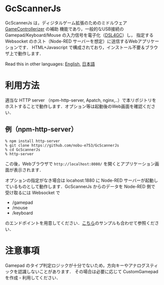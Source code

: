 # GcScannerJs
GcScannerJs は，ディジタルゲーム拡張のためのミドルウェア [GameControllerizer](https://github.com/nobu-e753/GameControllerizer) の補助
機能であり，一般的なUSB接続のGamepad/Keyboard/Mouse の入力信号を電子化（[DSL4GC](https://github.com/nobu-e753/GcScannerJs)）し， 
指定する Websocket のホスト（Node-RED サーバーを想定）に送信するWebアプリケーションです．
HTML+Javascript で構成されており，インストール不要＆ブラウザ上で動作します．

Read this in other languages: [English](./README.en.md), [日本語](./README.md)

# 利用方法
適当な HTTP server （npm-http-server, Apatch, nginx,..）で本リポジトリをホストすることで動作します．オプション等は起動後のWeb画面を確認ください．

## 例（npm-http-server）
```
% npm install http-server
% git clone https://github.com/nobu-e753/GcScannerJs
% cd GcScannerJs
% http-server
```
この後，Webブラウザで `http://localhost:8080/` を開くとアプリケーション画面が表示されます．

オプションの指定がなき場合は locahost:1880 に Node-RED サーバーが起動しているものとして動作します．GcScannerJs からのデータを Node-RED 側で受け取るには Websocket で
 
 - /gamepad
 - /mouse
 - /keyboard

のエンドポイントを用意してください．[こちら](https://github.com/nobu-e753/node-red-contrib-game_controllerizer/blob/master/README.md)のサンプルも合わせて参照ください．

# 注意事項
Gamepad のタイプ判定ロジックが十分でないため，方向キーやアナログスティックを認識しないことがあります．
その場合は必要に応じて CustomGamepad を作成・利用してください．
